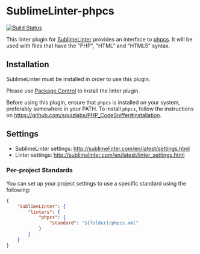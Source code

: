 SublimeLinter-phpcs
=========================

[![Build Status](https://travis-ci.org/SublimeLinter/SublimeLinter-phpcs.svg?branch=master)](https://travis-ci.org/SublimeLinter/SublimeLinter-phpcs)

This linter plugin for [SublimeLinter](https://github.com/SublimeLinter/SublimeLinter) provides an interface to [phpcs](http://pear.php.net/package/PHP_CodeSniffer/).
It will be used with files that have the "PHP", "HTML" and "HTML5" syntax.


## Installation

SublimeLinter must be installed in order to use this plugin. 

Please use [Package Control](https://packagecontrol.io) to install the linter plugin.

Before using this plugin, ensure that `phpcs` is installed on your system, preferably somewhere in your PATH. To install `phpcs`, follow the instructions on https://github.com/squizlabs/PHP_CodeSniffer#installation. 


## Settings

- SublimeLinter settings: http://sublimelinter.com/en/latest/settings.html
- Linter settings: http://sublimelinter.com/en/latest/linter_settings.html

### Per-project Standards
You can set up your project settings to use a specific standard using the following: 

```json
{
    "SublimeLinter": {
        "linters": {
            "phpcs": {
                "standard": "${folder}/phpcs.xml"
            }
        }
    }
}
```
